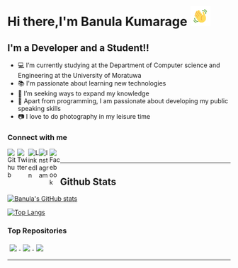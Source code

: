 <h1 align="left">
    Hi there,I'm Banula Kumarage 
    <img src="https://raw.githubusercontent.com/BanulaKumarage/BanulaKumarage/master/assets/wave.gif" 
         alt="Waving hand animated gif"
         height="45"
         width="45" />
</h1>

## I'm a Developer and a Student!!

- 💻 I’m currently studying at the Department of Computer science and Engineering at the University of Moratuwa
- 📚 I'm passionate about learning new technologies
- 🔭 I’m seeking ways to expand my knowledge
- 🎤 Apart from programming, I am passionate about developing my public speaking skills
- 📷 I love to do photography in my leisure time

### Connect with me
[<img align="left" alt="Github" width="22px" src="https://cdn.jsdelivr.net/npm/simple-icons@3/icons/github.svg" />][github]
[<img align="left" alt="Twitter" width="25px" src="https://img.icons8.com/color/96/000000/twitter--v1.png" />][twitter]
[<img align="left" alt="LinkedIn" width="24px" src="https://img.icons8.com/fluency/48/000000/linkedin-circled.png" />][linkedin]
[<img align="left" alt="Instagram" width="24px" src="https://img.icons8.com/color/96/000000/instagram-new--v1.png" />][instagram]
[<img align="left" alt="Facebook" width="24px" src="https://img.icons8.com/fluency/48/000000/facebook-new.png" />][facebook]

<br />

---

## Github Stats

[![Banula's GitHub stats](https://github-readme-stats.vercel.app/api?username=banulakumarage&show_icons=true&line_height=27count_private=true&theme=dracula)](https://github.com/banulakumarage)

[![Top Langs](https://github-readme-stats.vercel.app/api/top-langs/?username=banulakumarage&layout=compact&theme=dracula)](https://github.com/banulakumarage)


### Top Repositories

<p float="left">
<a href="https://github.com/DBMS-404/Supply-Chain-Management-System">
  <img style = "margin: 5px 5px 5px 5px;" align="center" src="https://github-readme-stats.vercel.app/api/pin/?username=DBMS-404&repo=Supply-Chain-Management-System&theme=dracula" />
</a>
<a href="https://github.com/BanulaKumarage/ehotelier">
  <img style = "margin: 5px 5px 5px 5px;" align="center" src="https://github-readme-stats.vercel.app/api/pin/?username=BanulaKumarage&repo=ehotelier&theme=dracula" />
</a>
<a href="https://github.com/BanulaKumarage/Nanoprocessor">
  <img style = "margin: 5px 5px 5px 5px;" align="center" src="https://github-readme-stats.vercel.app/api/pin/?username=BanulaKumarage&repo=Nanoprocessor&theme=dracula" />
</a>
</p>

---
[github]: https://www.github.com/banulakumarage
[twitter]: https://twitter.com/banulamk
[linkedin]: https://www.linkedin.com/in/banula-kumarage
[instagram]: https://www.instagram.com/banula_kumarage/
[facebook]: https://www.facebook.com/banula.kumarage